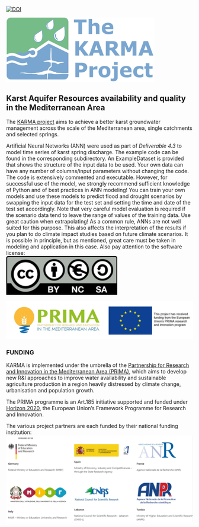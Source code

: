 [![DOI](https://zenodo.org/badge/394317573.svg)](https://zenodo.org/badge/latestdoi/394317573)  

[<img src="KARMA_Logo.jpg" width="400" />](http://karma-project.org/) 

## Karst Aquifer Resources availability and quality in the Mediterranean Area

The [KARMA project](http://karma-project.org/) aims to achieve a better karst groundwater management across the scale of the Mediterranean area, single catchments and selected springs.

Artificial Neural Networks (ANN) were used as part of *Deliverable 4.3* to model time series of karst spring discharge. The example code can be found in the corresponding subdirectory. An ExampleDataset is provided that shows the structure of the input data to be used. Your own data can have any number of columns/input parameters without changing the code. The code is extensively commented and executable. However, for successful use of the model, we strongly recommend sufficient knowledge of Python and of best practices in ANN modeling! You can train your own models and use these models to predict flood and drought scenarios by swapping the input data for the test set and setting the time and date of the test set accordingly. Note that very careful model evaluation is required if the scenario data tend to leave the range of values of the training data. Use great caution when extrapolating! As a common rule, ANNs are not well suited for this purpose. This also affects the interpretation of the results if you plan to do climate impact studies based on future climate scenarios. It is possible in principle, but as mentioned, great care must be taken in modeling and application in this case. Also pay attention to the software license:   
<img src="license.svg" width="300" /> 


<img src="prima.jpg" width="600" />  

### FUNDING

KARMA is implemented under the umbrella of the [Partnership for Research and Innovation in the Mediterranean Area (PRIMA)](https://prima-med.org/), which aims to develop new R&I approaches to improve water availability and sustainable agriculture production in a region heavily distressed by climate change, urbanisation and population growth.

The PRIMA programme is an Art.185 initiative supported and funded under [Horizon 2020](https://ec.europa.eu/programmes/horizon2020/en), the European Union’s Framework Programme for Research and Innovation.

The various project partners are each funded by their national funding institution:
<img src="funding.PNG" width="1000" />
